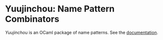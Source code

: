 # Yuujinchou: Name Pattern Combinators

_Yuujinchou_ is an OCaml package of name patterns. See the [documentation](https://favonia.org/yuujinchou).
